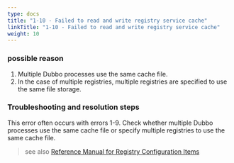 ```yaml
---
type: docs
title: "1-10 - Failed to read and write registry service cache"
linkTitle: "1-10 - Failed to read and write registry service cache"
weight: 10
---
```


### possible reason
1. Multiple Dubbo processes use the same cache file.
2. In the case of multiple registries, multiple registries are specified to use the same file storage.

### Troubleshooting and resolution steps
This error often occurs with errors 1-9. Check whether multiple Dubbo processes use the same cache file or specify multiple registries to use the same cache file.

> see also
[Reference Manual for Registry Configuration Items](https://dubbo.apache.org/zh/docs3-v2/java-sdk/reference-manual/config/properties/#registry)
